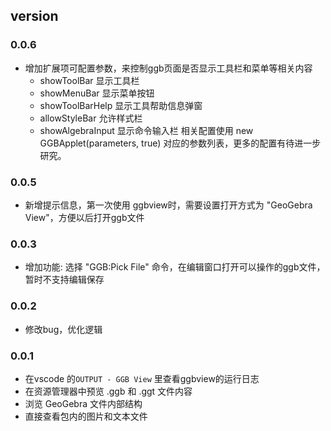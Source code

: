 ## version 

### 0.0.6
- 增加扩展项可配置参数，来控制ggb页面是否显示工具栏和菜单等相关内容
  - showToolBar 显示工具栏
  - showMenuBar 显示菜单按钮
  - showToolBarHelp 显示工具帮助信息弹窗
  - allowStyleBar 允许样式栏
  - showAlgebraInput 显示命令输入栏
相关配置使用 new GGBApplet(parameters, true) 对应的参数列表，更多的配置有待进一步研究。

### 0.0.5
- 新增提示信息，第一次使用 ggbview时，需要设置打开方式为 "GeoGebra View"，方便以后打开ggb文件
     
### 0.0.3
- 增加功能: 选择 "GGB:Pick File" 命令，在编辑窗口打开可以操作的ggb文件，暂时不支持编辑保存

### 0.0.2
- 修改bug，优化逻辑

### 0.0.1
- 在vscode 的`OUTPUT - GGB View` 里查看ggbview的运行日志
- 在资源管理器中预览 .ggb 和 .ggt 文件内容
- 浏览 GeoGebra 文件内部结构
- 直接查看包内的图片和文本文件
